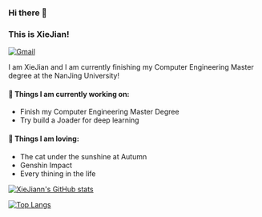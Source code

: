 ### Hi there 👋 
### This is XieJian!
[![Gmail](https://img.shields.io/badge/-Gmail-c14438?style=flat&logo=Gmail&logoColor=white)](mailto:jianxie0@gmail.com)

I am XieJian and I am currently finishing my Computer Engineering Master degree at the NanJing University!  

#### 🌱 Things I am currently working on: 
- Finish my Computer Engineering Master Degree  
- Try build a Joader for deep learning
#### 🥤 Things I am loving:
- The cat under the sunshine at Autumn
- Genshin Impact
- Every thining in the life



[![XieJiann's GitHub stats](https://github-readme-stats.vercel.app/api?username=XieJiann&count_private=true)](https://github.com/anuraghazra/github-readme-stats)

[![Top Langs](https://github-readme-stats.vercel.app/api/top-langs/?username=xiejiann&hide=html,CSS&layout=compact)](https://github.com/anuraghazra/github-readme-stats)




